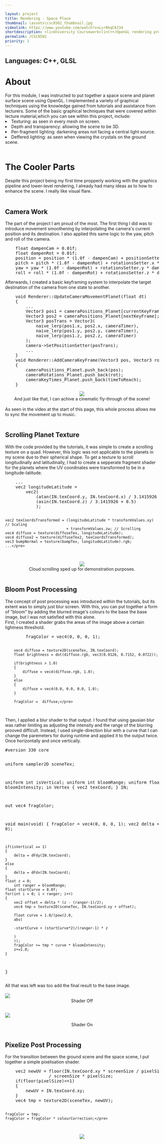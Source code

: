 ```yaml
---

layout: project
title: Rendering - Space Place
thumbnail: \assets\csc8502_thumbnail.jpg
videolink: https://www.youtube.com/watch?v=Lsr0kqC8J34
shortdescription: <li>University Coursework<li>C++/OpenGL rendering project<li>4 week development
permalink: /CSC8502
priority: 1
---
```

<h2>Languages: C++, GLSL</h2>
<h1>About</h1>
For this module, I was instructed to put together a space scene and planet surface scene using OpenGL. I implemented a variety of graphical techniques using the knowledge gained from tutorials and assistance from lecturers. Some of the basic graphical techniques that were covered within lecture material,which you can see within this project, include:
<li>Texturing: as seen in every mesh on screen.
<li>Depth and transparency: allowing the scene to be 3D.
<li>Per-fragment lighting: darkening areas not facing a central light source.
<li>Deffered lighting: as seen when viewing the crystals on the ground scene.
</li>
<br>
<h1>The Cooler Parts</h1>
Despite this project being my first time propperly working with the graphics pipeline and lower-level rendering, I already had many ideas as to how to enhance the scene. I really like visual flare.
<br><br>
<h2>Camera Work</h2>
The part of the project I am proud of the most. The first thing I did was to introduce movement smoothening by interpolating the camera's current position and its destination. I also applied this same logic to the yaw, pitch and roll of the camera.<br>
<div class = "box">
    <pre>
    float dampenCam = 0.01f;
    float dampenRot = 0.01f;
    position = position * (1.0f - dampenCam) + positionSetter * dampenCam;
    pitch = pitch * (1.0f - dampenRot) + rotationsSetter.x * dampenRot;
    yaw = yaw * (1.0f - dampenRot) + rotationsSetter.y * dampenRot;
    roll = roll * (1.0f - dampenRot) + rotationsSetter.z * dampenRot;</pre>
</div>
Afterwards, I created a basic keyframing system to interpolate the target destination of the camera from one state to another.
<div class = "box">
    <pre>
    void Renderer::UpdateCameraMovementPlanet(float dt)
    {
        ...
        Vector3 pos1 = cameraPositions_Planet[currentKeyFrame];
        Vector3 pos2 = cameraPositions_Planet[nextKeyFrame];
        Vector3 posTrans = Vector3(
            naive_lerp(pos1.x, pos2.x, cameraTimer),
            naive_lerp(pos1.y, pos2.y, cameraTimer),
            naive_lerp(pos1.z, pos2.z, cameraTimer)
        );
        camera->SetPositionSetter(posTrans);
        ...
    }
    void Renderer::AddCameraKeyFrame(Vector3 pos, Vector3 rot, float timeToReach)
    {
        cameraPositions_Planet.push_back(pos);
        cameraRotations_Planet.push_back(rot);
        cameraKeyTimes_Planet.push_back(timeToReach);
    }</pre>
</div>
<center><img src="assets/csc8502_00.gif"><br></center>
<center>And just like that, I can achive a cinematic fly-through of the scene!</center><br>
As seen in the video at the start of this page, this whole process allows me to sync the movement up to music.<br><br>
<h2>Scrolling Planet Texture</h2>
With the code provided by the tutorials, it was simple to create a scrolling texture on a quad. However, this logic was not applicable to the planets in my scene due to their spherical shape. To get a texture to scroll longitudinally and latitudinally, I had to create a sepperate fragment shader for the planets where the UV coordinates were transformed to be in a longitude-latitude.
<div class = "box">
    <pre>
    ...
    vec2 longitudeLatitude = 
        vec2(
            (atan(IN.texCoord.y, IN.texCoord.x) / 3.1415926 + 1.0) * 0.5,
            (asin(IN.texCoord.z) / 3.1415926 + 0.5)
            );

    vec2 texCoordsTransformed = (longitudeLatitude * transformValues.xy) // Scaling
                                + transformValues.zw; // Scrolling
    vec4 diffuse = texture(diffuseTex, longitudeLatitude);
    vec4 diffuse2 = texture(diffuseTex2, texCoordsTransformed);
    vec3 bumpNormal = texture(bumpTex, longitudeLatitude).rgb;
    ...</pre>
</div>
<center><img src="assets/csc8502_04.gif"><br></center>
<center>Cloud scrolling sped up for demonstration purposes.<br><br></center>
<h2>Bloom Post Processing</h2>
The concept of post processing was introduced within the tutorials, but its extent was to simply just blur screen. With this, you can put together a form of "bloom" by adding the blurred image's colours to the base the base image, but I was not satisfied with this alone.<br>
First, I created a shader grabs the areas of the image above a certain lightness threshold.
<div class = "box">
    <pre>
        fragColor = vec4(0, 0, 0, 1);

        vec4 diffuse = texture2D(sceneTex, IN.texCoord);
        float brightness = dot(diffuse.rgb, vec3(0.9126, 0.7152, 0.0722));

        if(brightness > 1.0)
        {
            diffuse = vec4(diffuse.rgb, 1.0);
        }
        else
        {
            diffuse = vec4(0.0, 0.0, 0.0, 1.0);
        }

        fragColor =  diffuse;</pre>
</div>
Then, I applied a blur shader to that output. I found that using gausian blur was rather limiting as adjusting the intensity and the range of the blurring prooved difficult. Instead, I used single-direction blur with a curve that I can change the paremeters for during runtime and applied it to the output twice. Once horizontally and once vertically.  
<div class = "box">
    <pre>
#version 330 core

uniform sampler2D sceneTex;

uniform int isVertical;
uniform int bloomRange;
uniform float bloomIntensity;
in Vertex
{
	vec2 texCoord;
} IN;

out vec4 fragColor;

void main(void)
{
	fragColor = vec4(0, 0, 0, 1);
	vec2 delta = vec2(0, 0);

	if(isVertical == 1)
	{
		delta = dFdy(IN.texCoord);
	}
	else
	{
		delta = dFdx(IN.texCoord);
	}
	float z = 0;
        int ranger = bloomRange;
	float startCurve = 8.0f;
	for(int i = 0; i < ranger; i++)
	{
		vec2 offset = delta * (z - (ranger-1)/2);
		vec4 tmp = texture2D(sceneTex, IN.texCoord.xy + offset);
		
		float curve = 1.0/(pow(2.0, 
		abs(

		-startCurve + (startCurve*2)/(ranger-1) * z
		
		)
		));
		fragColor += tmp * curve * bloomIntensity;
		z+=1.0;
	}
}</pre>
</div>
All that was left was too add the final result to the base image.<br><br>
<img src="assets/csc8502_01.png"><br><center>Shader Off</center><br>

<img src="assets/csc8502_02.png"><br><center>Shader On</center><br>
<h2>Pixelize Post Processing</h2>
For the transition between the ground scene and the space scene, I put together a simple pixelisation shader.
<div class = "box">
    <pre>
    vec2 newUV = floor(IN.texCoord.xy * screenSize / pixelSize) 
                 / screenSize * pixelSize;
    if(floor(pixelSize)<=1)
    {
        newUV = IN.texCoord.xy;
    }
    vec4 tmp = texture2D(sceneTex, newUV);

    fragColor = tmp;
    fragColor = fragColor * colourCorrection;</pre>
</div>
<center><img src="assets/csc8502_03.gif"><br></center>